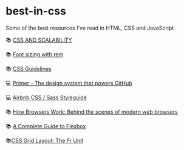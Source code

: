 # best-in-css
Some of the best resources I've read in HTML, CSS and JavaScript


📚 [CSS AND SCALABILITY](http://mrmrs.cc/writing/2016/03/24/scalable-css/)

📚 [Font sizing with rem](https://snook.ca/archives/html_and_css/font-size-with-rem)

📚 [CSS Guidelines](https://cssguidelin.es)

💻 [Primer - The design system that powers GitHub](https://github.com/primer/primer)

💻 [Airbnb CSS / Sass Styleguide](https://github.com/airbnb/css)

📚 [How Browsers Work: Behind the scenes of modern web browsers](https://www.html5rocks.com/en/tutorials/internals/howbrowserswork/)

📚 [A Complete Guide to Flexbox](https://css-tricks.com/snippets/css/a-guide-to-flexbox/)

📚[CSS Grid Layout: The Fr Unit](https://alligator.io/css/css-grid-layout-fr-unit/)
